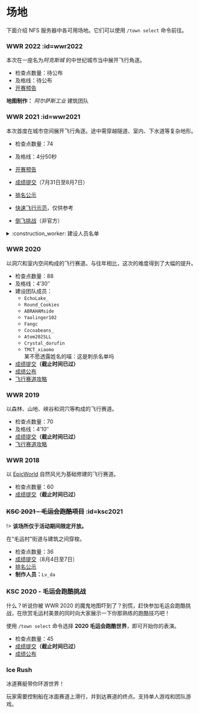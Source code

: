 # 场地

下面介绍 NFS 服务器中各可用场地。它们可以使用 `/town select` 命令前往。

### WWR 2022 :id=wwr2022

本次在一座名为*阿克斯城* 的中世纪城市当中展开飞行角逐。

- 检查点数量：待公布
- 及格线：待公布
- [开赛预告](https://community.craft.moe/d/2987)

**地图制作：** *阿尔萨斯工业* 建筑团队

### WWR 2021 :id=wwr2021

本次首度在城市空间展开飞行角逐。途中需穿越隧道、室内、下水道等复杂地形。

- 检查点数量：74
- 及格线：4分50秒
- [开赛预告](https://bbs.nyaa.cat/d/1873-2021-world-wings-rally)
- [成绩提交](https://community.craft.moe/d/2482-2021-world-wings-rally)（7月31日至8月7日）
- [排名公示](https://bbs.nyaa.cat/d/1886-wwr2021)
- [快速飞行示范](https://www.bilibili.com/video/BV15v411J7aX/)，仅供参考


- [倒飞挑战](https://community.craft.moe/d/2496-2021wwr)（非官方）

<details>
<summary>:construction_worker: 建设人员名单</summary>

```
Soyne
Yaolinger102
Asakura_kukii
Fangc
tony_teacher
Yukikaze_nya
rvasnkv
Tormentia
```

![credits](https://i.loli.net/2021/07/28/hNe81uIdKJvaj7f.png)

</details>

### WWR 2020

以洞穴和室内空间构成的飞行赛道。与往年相比，这次的难度得到了大幅的提升。

- 检查点数量：88
- 及格线：4′30″
- 建设团队成员：
  + `EchoLake_`
  + `Round_Cookies`
  + `ABRAHAMside`
  + `Yaolinger102`
  + `Fangc`
  + `Cocoabeans_`
  + `Atom202SLL`
  + `Crystal_dorufin`
  + `TMCT_xiaomo`  
<span class="nw-spoiler">某不愿透露姓名的喵：这是刺杀名单吗</span>
- [成绩提交](https://bbs.nyaa.cat/d/1737)**（截止时间已过）**
- [成绩公布](https://bbs.nyaa.cat/d/1754)
- [飞行赛道攻略](https://www.bilibili.com/video/BV1T54y1i74E)

### WWR 2019

以森林、山地、峡谷和洞穴等构成的飞行赛道。

- 检查点数量：70
- 及格线：4′10″
- [成绩提交](https://bbs.nyaa.cat/d/1454)**（截止时间已过）**
- [飞行赛道攻略](https://www.bilibili.com/video/av58730575)

### WWR 2018

以 [EpicWorld](https://www.spigotmc.org/resources/epicworldgenerator-1-15-1-16-1.8067/) 自然风光为基础修建的飞行赛道。

- 检查点数量：60
- [成绩提交](https://bbs.nyaa.cat/d/1315)**（截止时间已过）**

### ~~KSC 2021 - 毛运会跑酷项目~~ :id=ksc2021

!> **该场所仅于活动期间限定开放。**

在“毛运村”街道与建筑之间穿梭。

- 检查点数量：36
- [成绩提交](https://community.craft.moe/d/2494-2021)（8月4日至7日）
- [排名公示](https://community.craft.moe/d/2490-2021)
- **制作人员：**`Lv_da`

### KSC 2020 - 毛运会跑酷挑战

什么？听说你被 WWR 2020 的魔鬼地图吓到了？别慌，赶快参加毛运会跑酷挑战，在欣赏毛运村美景的同时向大家展示一下你那熟练的跑酷技巧吧！

使用 `/town select` 命令选择 **2020 毛运会跑酷世界**，即可开始你的表演。

- 检查点数量：45
- [成绩提交](https://community.craft.moe/d/2029)**（截止时间已过）**
- [成绩公布](https://community.craft.moe/d/2037)

### Ice Rush

冰道赛艇带你环游世界！

玩家需要控制船在冰面赛道上滑行，并到达赛道的终点。支持单人游戏和团队游戏。
